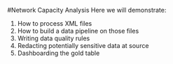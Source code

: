 #Network Capacity Analysis
Here we will demonstrate:
1. How to process XML files
1. How to build a data pipeline on those files
1. Writing data quality rules
1. Redacting potentially sensitive data at source 
1. Dashboarding the gold table